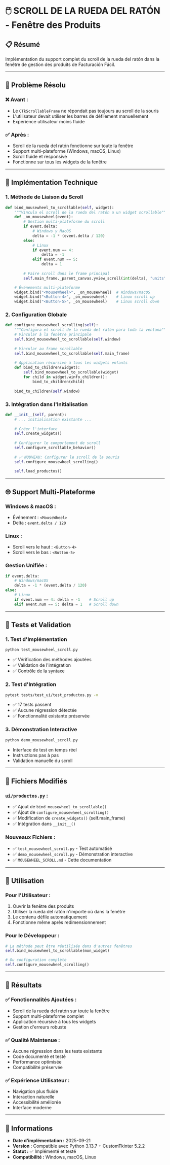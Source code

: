 # 🖱️ SCROLL DE LA RUEDA DEL RATÓN - Fenêtre des Produits

## 📋 **Résumé**
Implémentation du support complet du scroll de la rueda del ratón dans la fenêtre de gestion des produits de Facturación Fácil.

---

## 🎯 **Problème Résolu**

### **❌ Avant :**
- Le `CTkScrollableFrame` ne répondait pas toujours au scroll de la souris
- L'utilisateur devait utiliser les barres de défilement manuellement
- Expérience utilisateur moins fluide

### **✅ Après :**
- Scroll de la rueda del ratón fonctionne sur toute la fenêtre
- Support multi-plateforme (Windows, macOS, Linux)
- Scroll fluide et responsive
- Fonctionne sur tous les widgets de la fenêtre

---

## 🔧 **Implémentation Technique**

### **1. Méthode de Liaison du Scroll**
```python
def bind_mousewheel_to_scrollable(self, widget):
    """Vincula el scroll de la rueda del ratón a un widget scrollable"""
    def _on_mousewheel(event):
        # Gestion multi-plateforme du scroll
        if event.delta:
            # Windows y MacOS
            delta = -1 * (event.delta / 120)
        else:
            # Linux
            if event.num == 4:
                delta = -1
            elif event.num == 5:
                delta = 1
        
        # Faire scroll dans le frame principal
        self.main_frame._parent_canvas.yview_scroll(int(delta), "units")

    # Événements multi-plateforme
    widget.bind("<MouseWheel>", _on_mousewheel)  # Windows/macOS
    widget.bind("<Button-4>", _on_mousewheel)    # Linux scroll up
    widget.bind("<Button-5>", _on_mousewheel)    # Linux scroll down
```

### **2. Configuration Globale**
```python
def configure_mousewheel_scrolling(self):
    """Configura el scroll de la rueda del ratón para toda la ventana"""
    # Vincular à la fenêtre principale
    self.bind_mousewheel_to_scrollable(self.window)
    
    # Vincular au frame scrollable
    self.bind_mousewheel_to_scrollable(self.main_frame)
    
    # Application récursive à tous les widgets enfants
    def bind_to_children(widget):
        self.bind_mousewheel_to_scrollable(widget)
        for child in widget.winfo_children():
            bind_to_children(child)
    
    bind_to_children(self.window)
```

### **3. Intégration dans l'Initialisation**
```python
def __init__(self, parent):
    # ... initialisation existante ...
    
    # Créer l'interface
    self.create_widgets()
    
    # Configurer le comportement de scroll
    self.configure_scrollable_behavior()
    
    # ✅ NOUVEAU: Configurer le scroll de la souris
    self.configure_mousewheel_scrolling()
    
    self.load_productos()
```

---

## 🌐 **Support Multi-Plateforme**

### **Windows & macOS :**
- Événement : `<MouseWheel>`
- Delta : `event.delta / 120`

### **Linux :**
- Scroll vers le haut : `<Button-4>`
- Scroll vers le bas : `<Button-5>`

### **Gestion Unifiée :**
```python
if event.delta:
    # Windows/macOS
    delta = -1 * (event.delta / 120)
else:
    # Linux
    if event.num == 4: delta = -1    # Scroll up
    elif event.num == 5: delta = 1   # Scroll down
```

---

## 🧪 **Tests et Validation**

### **1. Test d'Implémentation**
```bash
python test_mousewheel_scroll.py
```
- ✅ Vérification des méthodes ajoutées
- ✅ Validation de l'intégration
- ✅ Contrôle de la syntaxe

### **2. Test d'Intégration**
```bash
pytest tests/test_ui/test_productos.py -v
```
- ✅ 17 tests passent
- ✅ Aucune régression détectée
- ✅ Fonctionnalité existante préservée

### **3. Démonstration Interactive**
```bash
python demo_mousewheel_scroll.py
```
- Interface de test en temps réel
- Instructions pas à pas
- Validation manuelle du scroll

---

## 📁 **Fichiers Modifiés**

### **`ui/productos.py` :**
- ✅ Ajout de `bind_mousewheel_to_scrollable()`
- ✅ Ajout de `configure_mousewheel_scrolling()`
- ✅ Modification de `create_widgets()` (self.main_frame)
- ✅ Intégration dans `__init__()`

### **Nouveaux Fichiers :**
- ✅ `test_mousewheel_scroll.py` - Test automatisé
- ✅ `demo_mousewheel_scroll.py` - Démonstration interactive
- ✅ `MOUSEWHEEL_SCROLL.md` - Cette documentation

---

## 🚀 **Utilisation**

### **Pour l'Utilisateur :**
1. Ouvrir la fenêtre des produits
2. Utiliser la rueda del ratón n'importe où dans la fenêtre
3. Le contenu défile automatiquement
4. Fonctionne même après redimensionnement

### **Pour le Développeur :**
```python
# La méthode peut être réutilisée dans d'autres fenêtres
self.bind_mousewheel_to_scrollable(mon_widget)

# Ou configuration complète
self.configure_mousewheel_scrolling()
```

---

## 🎯 **Résultats**

### **✅ Fonctionnalités Ajoutées :**
- Scroll de la rueda del ratón sur toute la fenêtre
- Support multi-plateforme complet
- Application récursive à tous les widgets
- Gestion d'erreurs robuste

### **✅ Qualité Maintenue :**
- Aucune régression dans les tests existants
- Code documenté et testé
- Performance optimisée
- Compatibilité préservée

### **✅ Expérience Utilisateur :**
- Navigation plus fluide
- Interaction naturelle
- Accessibilité améliorée
- Interface moderne

---

## 📅 **Informations**
- **Date d'implémentation :** 2025-09-21
- **Version :** Compatible avec Python 3.13.7 + CustomTkinter 5.2.2
- **Statut :** ✅ Implémenté et testé
- **Compatibilité :** Windows, macOS, Linux
